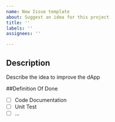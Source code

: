 ```yaml
---
name: New Issue template
about: Suggest an idea for this project
title: ''
labels: ''
assignees: ''

---
```


## Description
Describe the idea to improve the dApp


##Definition Of Done
- [ ] Code Documentation 
- [ ] Unit Test
- [ ] ...
